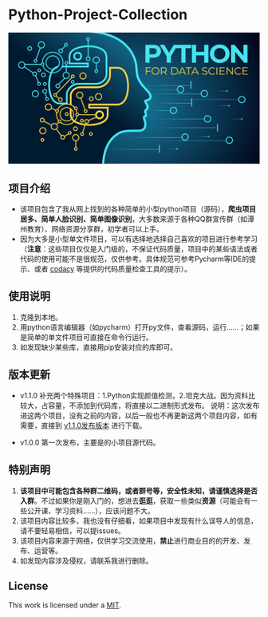 # Python-Project-Collection

![Python](./images/Python-for-Data-Science-facebook.png)

## 项目介绍

- 该项目包含了我从网上找到的各种简单的小型python项目（源码），**爬虫项目居多、简单人脸识别、简单图像识别**，大多数来源于各种QQ群宣传群（如潭州教育）、网络资源分享群，初学者可以上手。
- 因为大多是小型单文件项目，可以有选择地选择自己喜欢的项目进行参考学习（**注意**：这些项目仅仅是入门级的，不保证代码质量，项目中的某些语法或者代码的使用可能不是很规范，仅供参考。具体规范可参考Pycharm等IDE的提示、或者 [codacy](<https://www.codacy.com/>) 等提供的代码质量检查工具的提示）。

## 使用说明

1. 克隆到本地。
2. 用python语言编辑器（如pycharm）打开py文件，查看源码，运行……；如果是简单的单文件项目可直接在命令行运行。
3. 如发现缺少某些库，直接用pip安装对应的库即可。

## 版本更新

- v1.1.0 补充两个特殊项目：1.Python实现颜值检测，2.坦克大战。因为资料比较大，占容量，不添加到代码库，将直接以二进制形式发布。
  说明：这次发布进这两个项目，没有之前的内容，以后一般也不再更新这两个项目内容，如有需要，直接到 [v1.1.0发布版本](https://github.com/yansheng836/python-project-collection/releases/tag/v1.1.0) 进行下载。

- v1.0.0 第一次发布，主要是的小项目源代码。 

## 特别声明

1. **该项目中可能包含各种群二维码，或者群号等，安全性未知，请谨慎选择是否入群**。不过如果你是刚入门的，想进去**逛逛**，获取一些类似**资源**（可能会有一些公开课、学习资料……），应该问题不大。
2. 该项目内容比较多，我也没有仔细看，如果项目中发现有什么误导人的信息，请不要轻易相信，可以提issues。
3. 该项目内容来源于网络，仅供学习交流使用，**禁止**进行商业目的的开发、发布、运营等。
4. 如发现内容涉及侵权，请联系我进行删除。

## License

This work is licensed under a [MIT](https://github.com/yansheng836/python-project-collection/blob/master/LICENSE.txt).
